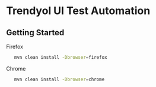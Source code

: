 # Trendyol UI Test Automation


## Getting Started
Firefox 
 ```bash
    mvn clean install -Dbrowser=firefox
```
Chrome 
 ```bash
    mvn clean install -Dbrowser=chrome
```